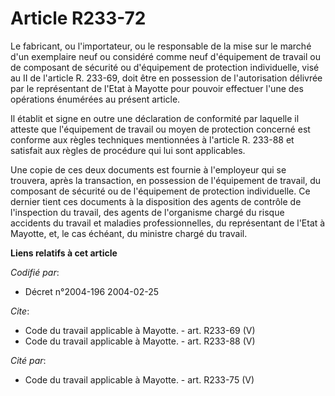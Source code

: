 # Article R233-72

Le fabricant, ou l'importateur, ou le responsable de la mise sur le marché d'un exemplaire neuf ou considéré comme neuf
d'équipement de travail ou de composant de sécurité ou d'équipement de protection individuelle, visé au II de l'article R.
233-69, doit être en possession de l'autorisation délivrée par le représentant de l'Etat à Mayotte pour pouvoir effectuer
l'une des opérations énumérées au présent article. 

Il établit et signe en outre une déclaration de conformité par laquelle il atteste que l'équipement de travail ou moyen de
protection concerné est conforme aux règles techniques mentionnées à l'article R. 233-88 et satisfait aux règles de procédure
qui lui sont applicables. 

Une copie de ces deux documents est fournie à l'employeur qui se trouvera, après la transaction, en possession de
l'équipement de travail, du composant de sécurité ou de l'équipement de protection individuelle. Ce dernier tient ces
documents à la disposition des agents de contrôle de l'inspection du travail, des agents de l'organisme chargé du risque
accidents du travail et maladies professionnelles, du représentant de l'Etat à Mayotte, et, le cas échéant, du ministre
chargé du travail.

**Liens relatifs à cet article**

_Codifié par_:

  - Décret n°2004-196 2004-02-25

_Cite_:

  - Code du travail applicable à Mayotte. - art. R233-69 (V)
  - Code du travail applicable à Mayotte. - art. R233-88 (V)

_Cité par_:

  - Code du travail applicable à Mayotte. - art. R233-75 (V)
